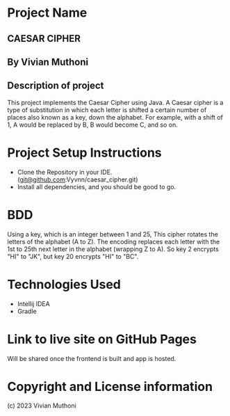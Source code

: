 # Project Name
## CAESAR CIPHER

## By Vivian Muthoni

## Description of project
This project implements the Caesar Cipher using Java.
A Caesar cipher is a type of substitution in which each letter is shifted a certain number of places also known as a key, down the alphabet.  For example, with a shift of 1, A would be replaced by B, B would become C, and so on.


# Project Setup Instructions
- Clone the Repository in your IDE. (git@github.com:Vyvnn/caesar_cipher.git)
- Install all dependencies, and you should be good to go.



# BDD
Using a key, which is an integer between 1 and 25, This cipher rotates the letters of the alphabet (A to Z). The encoding replaces each letter with the 1st to 25th next letter in the alphabet (wrapping Z to A). So key 2 encrypts "HI" to "JK", but key 20 encrypts "HI" to "BC".



# Technologies Used
- Intellij IDEA
- Gradle


# Link to live site on GitHub Pages
Will be shared once the frontend is built and app is hosted.



# Copyright and License information
(c) 2023 Vivian Muthoni